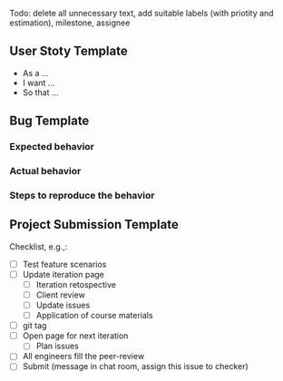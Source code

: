 Todo: delete all unnecessary text, add suitable labels (with priotity and estimation), milestone, assignee

## User Stoty Template
- As a ...
- I want ...
- So that ...

## Bug Template
### Expected behavior
### Actual behavior
### Steps to reproduce the behavior

## Project Submission Template
Checklist, e.g.,:
- [ ] Test feature scenarios
- [ ] Update iteration page
  - [ ] Iteration retospective
  - [ ] Client review
  - [ ] Update issues
  - [ ] Application of course materials
- [ ] git tag
- [ ] Open page for next iteration 
  - [ ] Plan issues
- [ ] All engineers fill the peer-review 
- [ ] Submit (message in chat room, assign this issue to checker)
